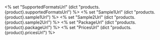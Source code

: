 <% set "SupportedFormatsUrl" (dict "products.{product}.supportedFormatsUrl") %>
<% set "Sample1Url" (dict "products.{product}.sample1Url") %>
<% set "Sample2Url" (dict "products.{product}.sample2Url") %>
<% set "PackageUrl" (dict "products.{product}.packageUrl") %>
<% set "PricesUrl" (dict "products.{product}.pricesUrl") %>